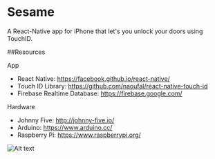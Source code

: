 # Sesame
A React-Native app for iPhone that let's you unlock your doors using TouchID.

##Resources

App
- React Native: https://facebook.github.io/react-native/
- Touch ID Library: https://github.com/naoufal/react-native-touch-id
- Firebase Realtime Database: https://firebase.google.com/

Hardware
- Johnny Five: http://johnny-five.io/
- Arduino: https://www.arduino.cc/
- Raspberry Pi: https://www.raspberrypi.org/

![Alt text](SesameApp/app/images/Sesame-Intro.gif)

